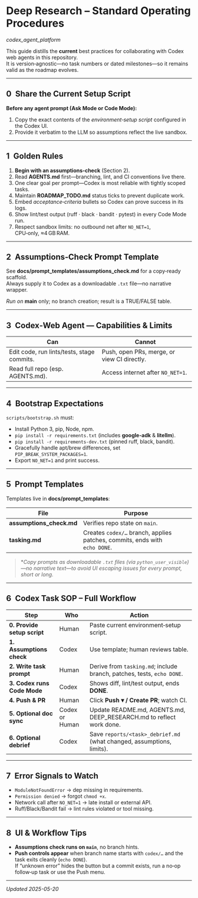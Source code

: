 # Deep Research – Standard Operating Procedures  
*codex_agent_platform*

This guide distills the **current** best practices for collaborating with Codex web agents in this repository.  
It is version‑agnostic—no task numbers or dated milestones—so it remains valid as the roadmap evolves.

---

## 0 Share the Current Setup Script

**Before any agent prompt (Ask Mode or Code Mode):**

1. Copy the exact contents of the *environment‑setup script* configured in the Codex UI.  
2. Provide it verbatim to the LLM so assumptions reflect the live sandbox.

---

## 1 Golden Rules

1. **Begin with an assumptions‑check** (Section 2).  
2. Read **AGENTS.md** first—branching, lint, and CI conventions live there.  
3. One clear goal per prompt—Codex is most reliable with tightly scoped tasks.  
4. Maintain **ROADMAP_TODO.md** status ticks to prevent duplicate work.  
5. Embed *acceptance‑criteria* bullets so Codex can prove success in its logs.  
6. Show lint/test output (ruff · black · bandit · pytest) in every Code Mode run.  
7. Respect sandbox limits: no outbound net after `NO_NET=1`, CPU‑only, ≈4 GB RAM.

---

## 2 Assumptions‑Check Prompt Template

See **docs/prompt_templates/assumptions_check.md** for a copy‑ready scaffold.  
Always supply it to Codex as a downloadable `.txt` file—no narrative wrapper.

*Run on* **main** only; no branch creation; result is a TRUE/FALSE table.

---

## 3 Codex‑Web Agent — Capabilities & Limits

| Can | Cannot |
|-----|--------|
| Edit code, run lints/tests, stage commits. | Push, open PRs, merge, or view CI directly. |
| Read full repo (esp. AGENTS.md). | Access internet after `NO_NET=1`. |

---

## 4 Bootstrap Expectations

`scripts/bootstrap.sh` must:

* Install Python 3, pip, Node, npm.  
* `pip install -r requirements.txt` (includes **google‑adk** & **litellm**).  
* `pip install -r requirements-dev.txt` (pinned ruff, black, bandit).  
* Gracefully handle apt/brew differences, set `PIP_BREAK_SYSTEM_PACKAGES=1`.  
* Export `NO_NET=1` and print success.

---

## 5 Prompt Templates

Templates live in **docs/prompt_templates**:

| File | Purpose |
|------|---------|
| **assumptions_check.md** | Verifies repo state on `main`. |
| **tasking.md** | Creates `codex/…` branch, applies patches, commits, ends with `echo DONE`. |

> **Copy prompts as downloadable `.txt` files (via `python_user_visible`)—no narrative text—to avoid UI escaping issues for *every* prompt, short or long.*

---

## 6 Codex Task SOP – Full Workflow

| Step | Who | Action |
|------|-----|--------|
| **0. Provide setup script** | Human | Paste current environment‑setup script. |
| **1. Assumptions check** | Codex | Use template; human reviews table. |
| **2. Write task prompt** | Human | Derive from `tasking.md`; include branch, patches, tests, `echo DONE`. |
| **3. Codex runs Code Mode** | Codex | Shows diff, lint/test output, ends **DONE**. |
| **4. Push & PR** | Human | Click **Push ▾ / Create PR**; watch CI. |
| **5. Optional doc sync** | Codex or Human | Update README.md, AGENTS.md, DEEP_RESEARCH.md to reflect work done. |
| **6. Optional debrief** | Codex | Save `reports/<task>_debrief.md` (what changed, assumptions, limits). |

---

## 7 Error Signals to Watch

* `ModuleNotFoundError` → dep missing in requirements.  
* `Permission denied` → forgot `chmod +x`.  
* Network call after `NO_NET=1` → late install or external API.  
* Ruff/Black/Bandit fail → lint rules violated or tool missing.

---

## 8 UI & Workflow Tips

* **Assumptions check runs on `main`**, no branch hints.  
* **Push controls appear** when branch name starts with `codex/…` and the task exits cleanly (`echo DONE`).  
  If “unknown error” hides the button but a commit exists, run a no‑op follow‑up task or use the Push menu.

---

*Updated 2025-05-20*
